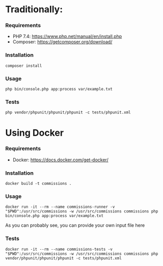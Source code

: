 # Traditionally:
### Requirements
- PHP 7.4: https://www.php.net/manual/en/install.php
- Composer: https://getcomposer.org/download/
### Installation
`composer install`
### Usage
`php bin/console.php app:process var/example.txt`
### Tests
`php vendor/phpunit/phpunit/phpunit -c tests/phpunit.xml`
# Using Docker
### Requirements
- Docker: https://docs.docker.com/get-docker/
### Installation
`docker build -t commissions .`
### Usage
`docker run -it --rm --name commissions-runner -v "$PWD":/usr/src/commissions -w /usr/src/commissions commissions php bin/console.php app:process var/example.txt`

As you can probably see, you can provide your own input file here
### Tests
`docker run -it --rm --name commissions-tests -v "$PWD":/usr/src/commissions -w /usr/src/commissions commissions php vendor/phpunit/phpunit/phpunit -c tests/phpunit.xml`